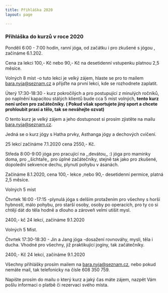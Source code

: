 ```yaml
---
title: Přihláška 2020
layout: page

---
```

### **Přihláška do kurzů v roce 2020**

Pondělí 6:00 - 7:00 hodin, ranní jóga, od začátku i pro zkušené s jógou , začínáme 6.1.202.

Cena za lekci 100,- Kč nebo 90,- Kč na desetidenní vstupenku platnou 2,5 měsíce.

Volných 8 míst -o tuto lekci je velký zájem, hlaste se pro to mailem bara.nyja@seznam.cz a přijďte na první lekci, kde se rozhodnete zaplatit.

Úterý 17:30-18:30 - kurz pokročilých a pro postupující z minulých ročníků, po naplnění kapacitou stálých klientů bude cca 5 míst volných, **tento kurz není určen pro začátečníky. ( Pokud však sportujete jiný sport a chcete prohloubit praxi a tělo, tak se neváhejte ozvat)**

O tento kurz je velký zájem a jeho dostupnost si prosím zjistěte na mailu bara.nyja@seznam.cz.

Jedná se o kurz jógy s Hatha prvky, Asthanga jógy a dechových cvičení.

25 lekcí začínáme 7.1.2020 cena 2550,- Kč.

Středa 8:00-9:00 jóga pro pracující na ,,devátou,, :) jóga pro maminky doma, pro ,,šichtaře,, pro úplné začátečníky, stejně tak jako pro zkušené, dopolední sekvence dechu, plynutí pohybu v ásanách.

Začínáme 8.1.2020, cena 100,- lekce ,nebo 90,- desetidenní permice, platná 2,5 měsíce.

Volných 5 míst

Čtvrtek 16:00 -17:15 -plynulá jóga s delším protažením pro všechny s horší hybností, málo pohybu, pro starší osoby, osoby po operacích, pro ty co si chtějí dát do těla hodně a dlouho a zároveň velmi utišit mysl.

2400,- kč 24 lekcí, začínáme 9.1.2020

Volných 5 Míst.

Čtvrtek 17:30-18:30 - Jin a Jang jóga -dosažení rovnováhy, mysli, těla i ducha. Vhodné pro všechny, již praktikující jogíny, tak začátečníky.

2400,- Kč 24 lekcí, začínáme 9.1.2020

Všechny přihlášky prosím mailem na bara.nyja@seznam.cz, nebo pokud nemáte mail, tak telefonicky na čísle 608 350 759.

Napište prosím do mailu o který kurz a jaký čas máte zájem, nazpět Vám pošlu informaci o platbě či rezervaci svého místa.
